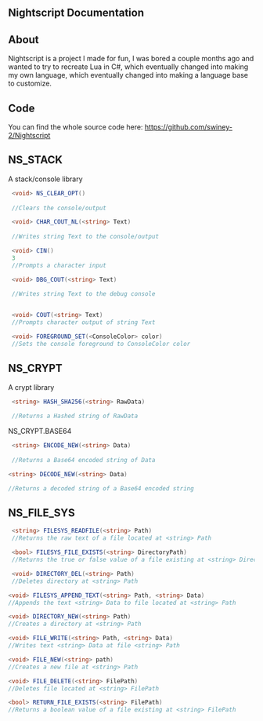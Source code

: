 ## Nightscript Documentation

## About

Nightscript is a project I made for fun, I was bored a couple months ago and wanted to try to recreate Lua in C#, which eventually changed into making my own language, which eventually changed into making a language base to customize.

## Code 

You can find the whole source code here: https://github.com/swiney-2/Nightscript

## NS_STACK

A stack/console library

``` csharp
 <void> NS_CLEAR_OPT()
 
 //Clears the console/output
```

``` csharp
 <void> CHAR_COUT_NL(<string> Text)
 
 //Writes string Text to the console/output
```

``` csharp
 <void> CIN()
 3
 //Prompts a character input
```

``` csharp
 <void> DBG_COUT(<string> Text)
 
 //Writes string Text to the debug console
```


``` csharp

 <void> COUT(<string> Text)
 //Prompts character output of string Text
```


``` csharp
 <void> FOREGROUND_SET(<ConsoleColor> color)
 //Sets the console foreground to ConsoleColor color
```

## NS_CRYPT

A crypt library

``` csharp
 <string> HASH_SHA256(<string> RawData)
 
 //Returns a Hashed string of RawData
```
NS_CRYPT.BASE64
``` csharp
 <string> ENCODE_NEW(<string> Data)
 
 //Returns a Base64 encoded string of Data
```

``` csharp
<string> DECODE_NEW(<string> Data)

//Returns a decoded string of a Base64 encoded string

```

## NS_FILE_SYS


``` csharp
 <string> FILESYS_READFILE(<string> Path)
 //Returns the raw text of a file located at <string> Path
```


``` csharp
 <bool> FILESYS_FILE_EXISTS(<string> DirectoryPath)
 //Returns the true or false value of a file existing at <string> DirectoryPath
```


``` csharp
 <void> DIRECTORY_DEL(<string> Path)
 //Deletes directory at <string> Path
```


``` csharp
<void> FILESYS_APPEND_TEXT(<string> Path, <string> Data)
//Appends the text <string> Data to file located at <string> Path
```


``` csharp
<void> DIRECTORY_NEW(<string> Path)
//Creates a directory at <string> Path
```


``` csharp
<void> FILE_WRITE(<string> Path, <string> Data)
//Writes text <string> Data at file <string> Path
```


``` csharp
<void> FILE_NEW(<string> path)
//Creates a new file at <string> Path
```


``` csharp
<void> FILE_DELETE(<string> FilePath)
//Deletes file located at <string> FilePath
```


``` csharp
<bool> RETURN_FILE_EXISTS(<string> FilePath)
//Returns a boolean value of a file existing at <string> FilePath
```
